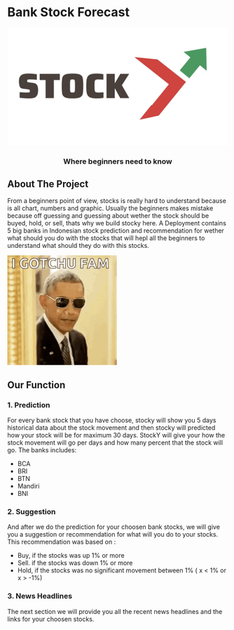 # Bank Stock Forecast
![alt text](https://github.com/H8-Assignments-Bay/finpro-hck-02-group-2/blob/main/STOCK.jpg)



<h3 align="center">Where beginners need to know</h3>

<!-- ABOUT THE PROJECT -->
## About The Project

From a beginners point of view, stocks is really hard to understand because is all chart, numbers and graphic. Usually the beginners makes mistake because off guessing and guessing about wether the stock should be buyed, hold, or sell, thats why we build stocky here. A Deployment contains 5 big banks in Indonesian stock prediction and recommendation for wether what should you do with the stocks that will hepl all the beginners to understand what should they do with this stocks.

<img src="https://github.com/H8-Assignments-Bay/finpro-hck-02-group-2/blob/main/obama-pew.gif" width="250" height="250"/>


## Our Function

### 1. Prediction

For every bank stock that you have choose, stocky will show you 5 days historical data about the stock movement and then stocky will predicted how your stock will be for maximum 30 days. StockY will give your how the stock movement will go per days and how many percent that the stock will go. The banks includes:
- BCA
- BRI
- BTN
- Mandiri
- BNI


### 2. Suggestion

And after we do the prediction for your choosen bank stocks, we will give you a suggestion or recommendation for what will you do to your stocks. This recommendation was based on :

- Buy, if the stocks was up 1% or more
- Sell. if the stocks was down 1% or more
- Hold, if the stocks was no significant movement between 1% ( x < 1%   or   x > -1%)

### 3. News Headlines

The next section we will provide you all the recent news headlines and the links for your choosen stocks.
